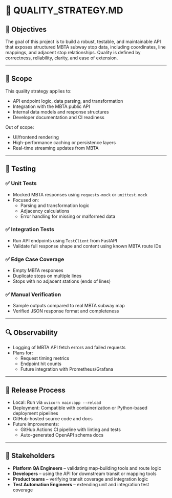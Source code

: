 
# 🧪 QUALITY_STRATEGY.MD

## 📌 Objectives

The goal of this project is to build a robust, testable, and maintainable API that exposes structured MBTA subway stop data, including coordinates, line mappings, and adjacent stop relationships. Quality is defined by correctness, reliability, clarity, and ease of extension.

---

## 🧭 Scope

This quality strategy applies to:
- API endpoint logic, data parsing, and transformation
- Integration with the MBTA public API
- Internal data models and response structures
- Developer documentation and CI readiness

Out of scope:
- UI/frontend rendering
- High-performance caching or persistence layers
- Real-time streaming updates from MBTA

---

## 🧪 Testing

### ✅ Unit Tests
- Mocked MBTA responses using `requests-mock` or `unittest.mock`
- Focused on:
  - Parsing and transformation logic
  - Adjacency calculations
  - Error handling for missing or malformed data

### ✅ Integration Tests
- Run API endpoints using `TestClient` from FastAPI
- Validate full response shape and content using known MBTA route IDs

### ✅ Edge Case Coverage
- Empty MBTA responses
- Duplicate stops on multiple lines
- Stops with no adjacent stations (ends of lines)

### ✅ Manual Verification
- Sample outputs compared to real MBTA subway map
- Verified JSON response format and completeness

---

## 🔍 Observability

- Logging of MBTA API fetch errors and failed requests
- Plans for:
  - Request timing metrics
  - Endpoint hit counts
  - Future integration with Prometheus/Grafana

---

## 🚀 Release Process

- Local: Run via `uvicorn main:app --reload`
- Deployment: Compatible with containerization or Python-based deployment pipelines
- GitHub-hosted source code and docs
- Future improvements:
  - GitHub Actions CI pipeline with linting and tests
  - Auto-generated OpenAPI schema docs

---

## 👥 Stakeholders

- **Platform QA Engineers** – validating map-building tools and route logic
- **Developers** – using the API for downstream transit or mapping tools
- **Product teams** – verifying transit coverage and integration logic
- **Test Automation Engineers** – extending unit and integration test coverage
